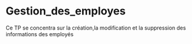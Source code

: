 # Gestion_des_employes
Ce TP se concentra sur la création,la modification et la suppression des informations des employés
